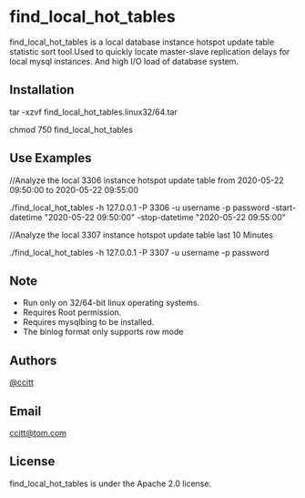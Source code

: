 # find_local_hot_tables
find_local_hot_tables is a local database instance hotspot update table statistic sort tool.Used to quickly locate master-slave replication delays for local mysql instances. And high I/O load of database system.

## Installation
tar -xzvf find_local_hot_tables.linux32/64.tar

chmod 750 find_local_hot_tables

## Use Examples
//Analyze the local 3306 instance hotspot update table from 2020-05-22 09:50:00 to 2020-05-22 09:55:00

./find_local_hot_tables -h 127.0.0.1 -P 3306 -u username -p password -start-datetime "2020-05-22 09:50:00" -stop-datetime "2020-05-22 09:55:00"

//Analyze the local 3307 instance hotspot update table last 10 Minutes

./find_local_hot_tables -h 127.0.0.1 -P 3307 -u username -p password

## Note
* Run only on 32/64-bit linux operating systems.
* Requires Root permission.
* Requires mysqlbing to be installed.
* The binlog format only supports row mode

## Authors
[@ccitt](https://github.com/ccitt)

## Email
ccitt@tom.com

## License
find_local_hot_tables is under the Apache 2.0 license. 
